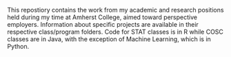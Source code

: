 This repostiory contains the work from my academic and research positions held during my time at Amherst College, aimed toward perspective employers. Information about specific projects are available in their respective class/program folders. Code for STAT classes is in R while COSC classes are in Java, with the exception of Machine Learning, which is in Python.
